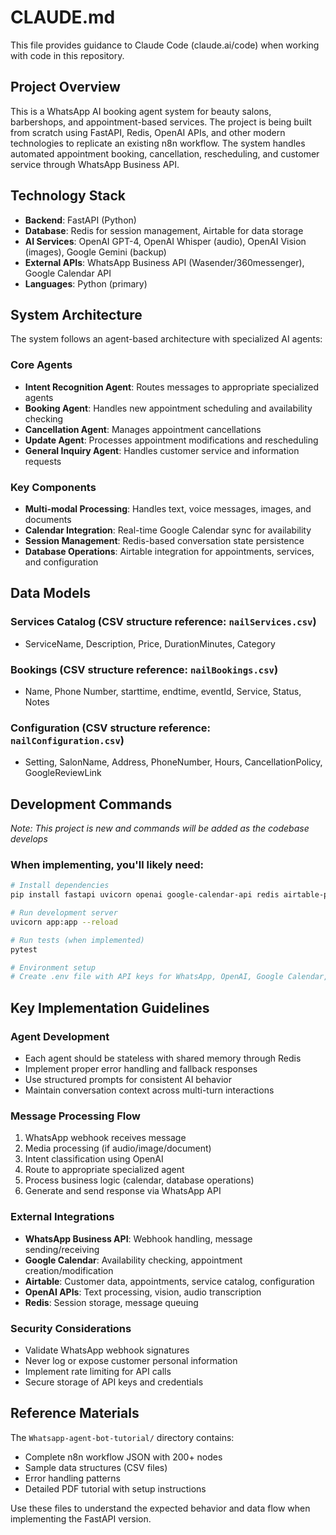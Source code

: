 # CLAUDE.md

This file provides guidance to Claude Code (claude.ai/code) when working with code in this repository.

## Project Overview

This is a WhatsApp AI booking agent system for beauty salons, barbershops, and appointment-based services. The project is being built from scratch using FastAPI, Redis, OpenAI APIs, and other modern technologies to replicate an existing n8n workflow. The system handles automated appointment booking, cancellation, rescheduling, and customer service through WhatsApp Business API.

## Technology Stack

- **Backend**: FastAPI (Python)
- **Database**: Redis for session management, Airtable for data storage
- **AI Services**: OpenAI GPT-4, OpenAI Whisper (audio), OpenAI Vision (images), Google Gemini (backup)
- **External APIs**: WhatsApp Business API (Wasender/360messenger), Google Calendar API
- **Languages**: Python (primary)

## System Architecture

The system follows an agent-based architecture with specialized AI agents:

### Core Agents
- **Intent Recognition Agent**: Routes messages to appropriate specialized agents
- **Booking Agent**: Handles new appointment scheduling and availability checking
- **Cancellation Agent**: Manages appointment cancellations
- **Update Agent**: Processes appointment modifications and rescheduling
- **General Inquiry Agent**: Handles customer service and information requests

### Key Components
- **Multi-modal Processing**: Handles text, voice messages, images, and documents
- **Calendar Integration**: Real-time Google Calendar sync for availability
- **Session Management**: Redis-based conversation state persistence
- **Database Operations**: Airtable integration for appointments, services, and configuration

## Data Models

### Services Catalog (CSV structure reference: `nailServices.csv`)
- ServiceName, Description, Price, DurationMinutes, Category

### Bookings (CSV structure reference: `nailBookings.csv`)
- Name, Phone Number, starttime, endtime, eventId, Service, Status, Notes

### Configuration (CSV structure reference: `nailConfiguration.csv`)
- Setting, SalonName, Address, PhoneNumber, Hours, CancellationPolicy, GoogleReviewLink

## Development Commands

*Note: This project is new and commands will be added as the codebase develops*

### When implementing, you'll likely need:
```bash
# Install dependencies
pip install fastapi uvicorn openai google-calendar-api redis airtable-python-wrapper

# Run development server
uvicorn app:app --reload

# Run tests (when implemented)
pytest

# Environment setup
# Create .env file with API keys for WhatsApp, OpenAI, Google Calendar, etc.
```

## Key Implementation Guidelines

### Agent Development
- Each agent should be stateless with shared memory through Redis
- Implement proper error handling and fallback responses
- Use structured prompts for consistent AI behavior
- Maintain conversation context across multi-turn interactions

### Message Processing Flow
1. WhatsApp webhook receives message
2. Media processing (if audio/image/document)
3. Intent classification using OpenAI
4. Route to appropriate specialized agent
5. Process business logic (calendar, database operations)
6. Generate and send response via WhatsApp API

### External Integrations
- **WhatsApp Business API**: Webhook handling, message sending/receiving
- **Google Calendar**: Availability checking, appointment creation/modification
- **Airtable**: Customer data, appointments, service catalog, configuration
- **OpenAI APIs**: Text processing, vision, audio transcription
- **Redis**: Session storage, message queuing

### Security Considerations
- Validate WhatsApp webhook signatures
- Never log or expose customer personal information
- Implement rate limiting for API calls
- Secure storage of API keys and credentials

## Reference Materials

The `Whatsapp-agent-bot-tutorial/` directory contains:
- Complete n8n workflow JSON with 200+ nodes
- Sample data structures (CSV files)
- Error handling patterns
- Detailed PDF tutorial with setup instructions

Use these files to understand the expected behavior and data flow when implementing the FastAPI version.
